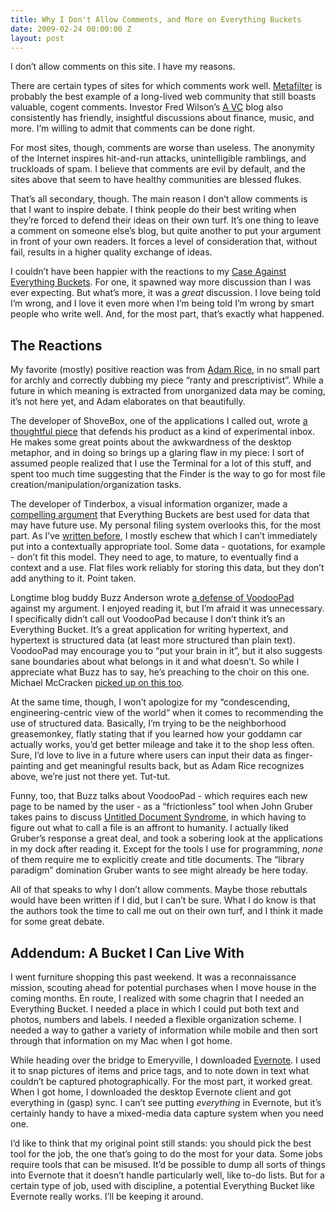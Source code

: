 ```yaml
---
title: Why I Don't Allow Comments, and More on Everything Buckets
date: 2009-02-24 00:00:00 Z
layout: post
---
```


I don’t allow comments on this site. I have my reasons.

There are certain types of sites for which comments work well. [Metafilter](http://www.metafilter.com/) is probably the best example of a long-lived web community that still boasts valuable, cogent comments. Investor Fred Wilson’s [A VC](http://www.avc.com/) blog also consistently has friendly, insightful discussions about finance, music, and more. I’m willing to admit that comments can be done right.

For most sites, though, comments are worse than useless. The anonymity of the Internet inspires hit-and-run attacks, unintelligible ramblings, and truckloads of spam. I believe that comments are evil by default, and the sites above that seem to have healthy communities are blessed flukes.

That’s all secondary, though. The main reason I don’t allow comments is that I want to inspire debate. I think people do their best writing when they’re forced to defend their ideas on their own turf. It’s one thing to leave a comment on someone else’s blog, but quite another to put your argument in front of your own readers. It forces a level of consideration that, without fail, results in a higher quality exchange of ideas.

I couldn’t have been happier with the reactions to my [Case Against Everything Buckets](http://al3x.net/2009/01/31/against-everything-buckets.html). For one, it spawned way more discussion than I was ever expecting. But what’s more, it was a *great* discussion. I love being told I’m wrong, and I love it even more when I’m being told I’m wrong by smart people who write well. And, for the most part, that’s exactly what happened.

The Reactions
-------------

My favorite (mostly) positive reaction was from [Adam Rice](http://8stars.org/a/2009/02/09/a-humble-case-against-everything-buckets/), in no small part for archly and correctly dubbing my piece “ranty and prescriptivist”. While a future in which meaning is extracted from unorganized data may be coming, it’s not here yet, and Adam elaborates on that beautifully.

The developer of ShoveBox, one of the applications I called out, wrote [a thoughtful piece](http://www.wonderwarp.com/blog/archives/107) that defends his product as a kind of experimental inbox. He makes some great points about the awkwardness of the desktop metaphor, and in doing so brings up a glaring flaw in my piece: I sort of assumed people realized that I use the Terminal for a lot of this stuff, and spent too much time suggesting that the Finder is the way to go for most file creation/manipulation/organization tasks.

The developer of Tinderbox, a visual information organizer, made a [compelling argument](http://www.markbernstein.org/Feb09/EverythingBuckets.html) that Everything Buckets are best used for data that may have future use. My personal filing system overlooks this, for the most part. As I’ve [written before](http://al3x.net/2007/09/04/anti-task-list.html), I mostly eschew that which I can’t immediately put into a contextually appropriate tool. Some data - quotations, for example - don’t fit this model. They need to age, to mature, to eventually find a context and a use. Flat files work reliably for storing this data, but they don’t add anything to it. Point taken.

Longtime blog buddy Buzz Anderson wrote [a defense of VoodooPad](http://log.scifihifi.com/post/76989703/everything-buckets) against my argument. I enjoyed reading it, but I’m afraid it was unnecessary. I specifically didn’t call out VoodooPad because I don’t think it’s an Everything Bucket. It’s a great application for writing hypertext, and hypertext is structured data (at least more structured than plain text). VoodooPad may encourage you to “put your brain in it”, but it also suggests sane boundaries about what belongs in it and what doesn’t. So while I appreciate what Buzz has to say, he’s preaching to the choir on this one. Michael McCracken [picked up on this too](http://michael-mccracken.net/wp/2009/02/10/something-buckets/).

At the same time, though, I won’t apologize for my “condescending, engineering-centric view of the world” when it comes to recommending the use of structured data. Basically, I’m trying to be the neighborhood greasemonkey, flatly stating that if you learned how your goddamn car actually works, you’d get better mileage and take it to the shop less often. Sure, I’d love to live in a future where users can input their data as finger-painting and get meaningful results back, but as Adam Rice recognizes above, we’re just not there yet. Tut-tut.

Funny, too, that Buzz talks about VoodooPad - which requires each new page to be named by the user - as a “frictionless” tool when John Gruber takes pains to discuss [Untitled Document Syndrome](http://daringfireball.net/2009/02/untitled_document_syndrome), in which having to figure out what to call a file is an affront to humanity. I actually liked Gruber’s response a great deal, and took a sobering look at the applications in my dock after reading it. Except for the tools I use for programming, *none* of them require me to explicitly create and title documents. The “library paradigm” domination Gruber wants to see might already be here today.

All of that speaks to why I don’t allow comments. Maybe those rebuttals would have been written if I did, but I can’t be sure. What I do know is that the authors took the time to call me out on their own turf, and I think it made for some great debate.

Addendum: A Bucket I Can Live With
----------------------------------

I went furniture shopping this past weekend. It was a reconnaissance mission, scouting ahead for potential purchases when I move house in the coming months. En route, I realized with some chagrin that I needed an Everything Bucket. I needed a place in which I could put both text and photos, numbers and labels. I needed a flexible organization scheme. I needed a way to gather a variety of information while mobile and then sort through that information on my Mac when I got home.

While heading over the bridge to Emeryville, I downloaded [Evernote](http://evernote.com). I used it to snap pictures of items and price tags, and to note down in text what couldn’t be captured photographically. For the most part, it worked great. When I got home, I downloaded the desktop Evernote client and got everything in (gasp) sync. I can’t see putting *everything* in Evernote, but it’s certainly handy to have a mixed-media data capture system when you need one.

I’d like to think that my original point still stands: you should pick the best tool for the job, the one that’s going to do the most for your data. Some jobs require tools that can be misused. It’d be possible to dump all sorts of things into Evernote that it doesn’t handle particularly well, like to-do lists. But for a certain type of job, used with discipline, a potential Everything Bucket like Evernote really works. I’ll be keeping it around.
